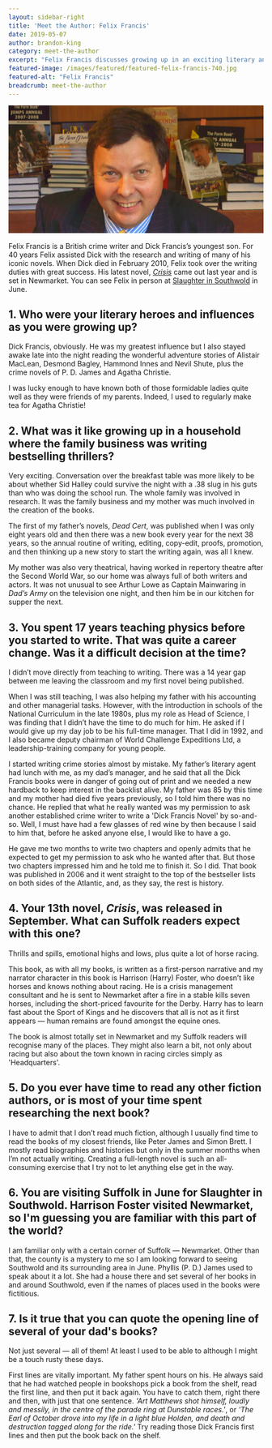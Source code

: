 ```yaml
---
layout: sidebar-right
title: 'Meet the Author: Felix Francis'
date: 2019-05-07
author: brandon-king
category: meet-the-author
excerpt: "Felix Francis discusses growing up in an exciting literary and thespian household, how he fell into continuing his father's fiction legacy, and why he's particularly looking forward to Slaughter in Southwold."
featured-image: /images/featured/featured-felix-francis-740.jpg
featured-alt: "Felix Francis"
breadcrumb: meet-the-author
---
```


![Felix Francis](/images/featured/featured-felix-francis-740.jpg)

Felix Francis is a British crime writer and Dick Francis’s youngest son. For 40 years Felix assisted Dick with the research and writing of many of his iconic novels. When Dick died in February 2010, Felix took over the writing duties with great success. His latest novel, [<cite>Crisis</cite>](https://suffolk.spydus.co.uk/cgi-bin/spydus.exe/ENQ/OPAC/BIBENQ?BRN=2426412) came out last year and is set in Newmarket. You can see Felix in person at [Slaughter in Southwold](/slaughter/) in June.

## 1. Who were your literary heroes and influences as you were growing up?

Dick Francis, obviously. He was my greatest influence but I also stayed awake late into the night reading the wonderful adventure stories of Alistair MacLean, Desmond Bagley, Hammond Innes and Nevil Shute, plus the crime novels of P. D. James and Agatha Christie.

I was lucky enough to have known both of those formidable ladies quite well as they were friends of my parents. Indeed, I used to regularly make tea for Agatha Christie!

## 2. What was it like growing up in a household where the family business was writing bestselling thrillers?

Very exciting. Conversation over the breakfast table was more likely to be about whether Sid Halley could survive the night with a .38 slug in his guts than who was doing the school run. The whole family was involved in research. It was the family business and my mother was much involved in the creation of the books.

The first of my father’s novels, <cite>Dead Cert</cite>, was published when I was only eight years old and then there was a new book every year for the next 38 years, so the annual routine of writing, editing, copy-edit, proofs, promotion, and then thinking up a new story to start the writing again, was all I knew.

My mother was also very theatrical, having worked in repertory theatre after the Second World War, so our home was always full of both writers and actors. It was not unusual to see Arthur Lowe as Captain Mainwaring in <cite>Dad’s Army</cite> on the television one night, and then him be in our kitchen for supper the next.

## 3. You spent 17 years teaching physics before you started to write. That was quite a career change. Was it a difficult decision at the time?

I didn’t move directly from teaching to writing. There was a 14 year gap between me leaving the classroom and my first novel being published.

When I was still teaching, I was also helping my father with his accounting and other managerial tasks. However, with the introduction in schools of the National Curriculum in the late 1980s, plus my role as Head of Science, I was finding that I didn’t have the time to do much for him. He asked if I would give up my day job to be his full-time manager. That I did in 1992, and I also became deputy chairman of World Challenge Expeditions Ltd, a leadership-training company for young people.

I started writing crime stories almost by mistake. My father’s literary agent had lunch with me, as my dad’s manager, and he said that all the Dick Francis books were in danger of going out of print and we needed a new hardback to keep interest in the backlist alive. My father was 85 by this time and my mother had died five years previously, so I told him there was no chance. He replied that what he really wanted was my permission to ask another established crime writer to write a 'Dick Francis Novel' by so-and-so. Well, I must have had a few glasses of red wine by then because I said to him that, before he asked anyone else, I would like to have a go.

He gave me two months to write two chapters and openly admits that he expected to get my permission to ask who he wanted after that. But those two chapters impressed him and he told me to finish it. So I did. That book was published in 2006 and it went straight to the top of the bestseller lists on both sides of the Atlantic, and, as they say, the rest is history.

## 4. Your 13th novel, <cite>Crisis</cite>, was released in September. What can Suffolk readers expect with this one?

Thrills and spills, emotional highs and lows, plus quite a lot of horse racing.

This book, as with all my books, is written as a first-person narrative and my narrator character in this book is Harrison (Harry) Foster, who doesn’t like horses and knows nothing about racing. He is a crisis management consultant and he is sent to Newmarket after a fire in a stable kills seven horses, including the short-priced favourite for the Derby. Harry has to learn fast about the Sport of Kings and he discovers that all is not as it first appears — human remains are found amongst the equine ones.

The book is almost totally set in Newmarket and my Suffolk readers will recognise many of the places. They might also learn a bit, not only about racing but also about the town known in racing circles simply as 'Headquarters'.

## 5. Do you ever have time to read any other fiction authors, or is most of your time spent researching the next book?

I have to admit that I don’t read much fiction, although I usually find time to read the books of my closest friends, like Peter James and Simon Brett. I mostly read biographies and histories but only in the summer months when I’m not actually writing. Creating a full-length novel is such an all-consuming exercise that I try not to let anything else get in the way.

## 6. You are visiting Suffolk in June for Slaughter in Southwold. Harrison Foster visited Newmarket, so I'm guessing you are familiar with this part of the world?

I am familiar only with a certain corner of Suffolk — Newmarket. Other than that, the county is a mystery to me so I am looking forward to seeing Southwold and its surrounding area in June. Phyllis (P. D.) James used to speak about it a lot. She had a house there and set several of her books in and around Southwold, even if the names of places used in the books were fictitious.

## 7. Is it true that you can quote the opening line of several of your dad's books?

Not just several — all of them! At least I used to be able to although I might be a touch rusty these days.

First lines are vitally important. My father spent hours on his. He always said that he had watched people in bookshops pick a book from the shelf, read the first line, and then put it back again. You have to catch them, right there and then, with just that one sentence. <em>'Art Matthews shot himself, loudly and messily, in the centre of the parade ring at Dunstable races.'</em>, or <em>'The Earl of October drove into my life in a light blue Holden, and death and destruction tagged along for the ride.'</em> Try reading those Dick Francis first lines and then put the book back on the shelf.
